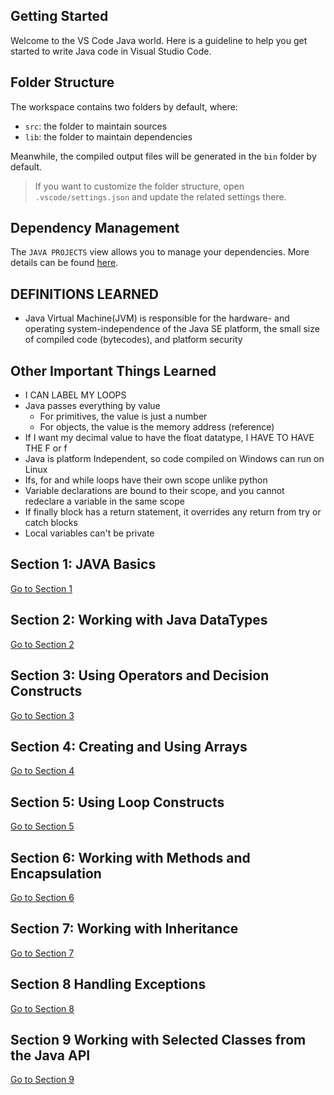 ## Getting Started

Welcome to the VS Code Java world. Here is a guideline to help you get started to write Java code in Visual Studio Code.

## Folder Structure

The workspace contains two folders by default, where:

- `src`: the folder to maintain sources
- `lib`: the folder to maintain dependencies

Meanwhile, the compiled output files will be generated in the `bin` folder by default.

> If you want to customize the folder structure, open `.vscode/settings.json` and update the related settings there.

## Dependency Management

The `JAVA PROJECTS` view allows you to manage your dependencies. More details can be found [here](https://github.com/microsoft/vscode-java-dependency#manage-dependencies).


## DEFINITIONS LEARNED
- Java Virtual Machine(JVM) is responsible for the hardware- and operating system-independence of the Java SE platform, the small size of compiled code (bytecodes), and platform security

## Other Important Things Learned
- I CAN LABEL MY LOOPS
- Java passes everything by value
    - For primitives, the value is just a number
    - For objects, the value is the memory address (reference)
- If I want my decimal value to have the float datatype, I HAVE TO HAVE THE F or f
- Java is platform Independent, so code compiled on Windows can run on Linux
- Ifs, for and while loops have their own scope unlike python
- Variable declarations are bound to their scope, and you cannot redeclare a variable in the same scope
- If finally block has a return statement, it overrides any return from try or catch blocks
- Local variables can't be private
  

  


## Section 1: JAVA Basics

[Go to Section 1](section1.md)


## Section 2: Working with Java DataTypes

[Go to Section 2](section2.md)


## Section 3: Using Operators and Decision Constructs

[Go to Section 3](section3.md)


## Section 4: Creating and Using Arrays

[Go to Section 4](section4.md)


## Section 5: Using Loop Constructs

[Go to Section 5](section5.md)


## Section 6: Working with Methods and Encapsulation

[Go to Section 6](section6.md)


## Section 7: Working with Inheritance

[Go to Section 7](section7.md)


## Section 8 Handling Exceptions

[Go to Section 8](section8.md)


## Section 9 Working with Selected Classes from the Java API

[Go to Section 9](section9.md)


